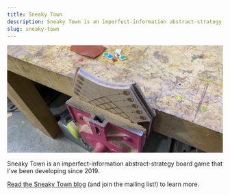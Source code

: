 ```yaml
---
title: Sneaky Town
description: Sneaky Town is an imperfect-information abstract-strategy board game.
slug: sneaky-town
---
```


![Sneaky Town board game in construction](../assets/sneaky-town.png)

Sneaky Town is an imperfect-information abstract-strategy board game that I've been developing since 2019.

[Read the Sneaky Town blog](https://sneakytown.substack.com/) (and join the mailing list!) to learn more.

